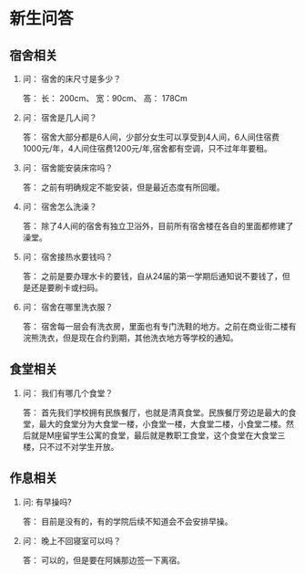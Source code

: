 # 新生问答

## 宿舍相关

1. 问： 宿舍的床尺寸是多少？

   答： 长： 200cm、 宽：90cm、 高： 178Cm

2. 问： 宿舍是几人间？

   答： 宿舍大部分都是6人间，少部分女生可以享受到4人间，6人间住宿费1000元/年，4人间住宿费1200元/年,宿舍都有空调，只不过年年要租。
3. 问： 宿舍能安装床帘吗？

   答： 之前有明确规定不能安装，但是最近态度有所回暖。
4. 问： 宿舍怎么洗澡？

   答： 除了4人间的宿舍有独立卫浴外，目前所有宿舍楼在各自的里面都修建了澡堂。
5. 问： 宿舍接热水要钱吗？

   答： 之前是要办理水卡的要钱，自从24届的第一学期后通知说不要钱了，但是还是要刷卡或扫码。
6. 问： 宿舍在哪里洗衣服？

   答： 宿舍每一层会有洗衣房，里面也有专门洗鞋的地方。之前在商业街二楼有浣熊洗衣，但是现在合约到期，其他洗衣地方等学校的通知。


## 食堂相关

1. 问： 我们有哪几个食堂？

   答： 首先我们学校拥有民族餐厅，也就是清真食堂。民族餐厅旁边是最大的食堂，最大的食堂分为大食堂一楼，小食堂一楼，大食堂二楼，小食堂二楼。然后就是M座留学生公寓的食堂，最后就是教职工食堂，这个食堂在大食堂三楼，只不过不对学生开放。

## 作息相关

1. 问: 有早操吗?

   答： 目前是没有的，有的学院后续不知道会不会安排早操。
2. 问： 晚上不回寝室可以吗？

   答： 可以的，但是要在阿姨那边签一下离宿。
